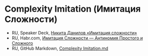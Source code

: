 # Complexity Imitation (Имитация Сложности)

- RU, Speaker Deck, [Никита Данилов «Имитация сложности»](https://speakerdeck.com/dotnetru/nikita-danilov-imitatsiia-slozhnosti)
- RU, Habr.com, [Имитация Сложности — Антиномия Простого и Сложного](https://habr.com/ru/post/493782/)
- RU, GitHub Markdown, [Complexity Imitation.md](Complexity%20Imitation.md)
